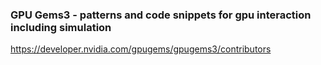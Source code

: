 
### GPU Gems3 - patterns and code snippets for gpu interaction including simulation 
https://developer.nvidia.com/gpugems/gpugems3/contributors
